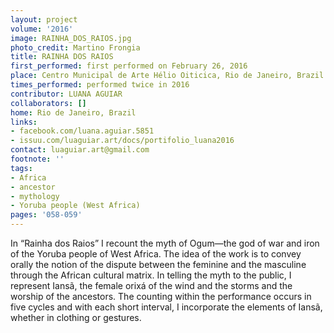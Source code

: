 ```yaml
---
layout: project
volume: '2016'
image: RAINHA_DOS_RAIOS.jpg
photo_credit: Martino Frongia
title: RAINHA DOS RAIOS
first_performed: first performed on February 26, 2016
place: Centro Municipal de Arte Hélio Oiticica, Rio de Janeiro, Brazil
times_performed: performed twice in 2016
contributor: LUANA AGUIAR
collaborators: []
home: Rio de Janeiro, Brazil
links:
- facebook.com/luana.aguiar.5851
- issuu.com/luaguiar.art/docs/portifolio_luana2016
contact: luaguiar.art@gmail.com
footnote: ''
tags:
- Africa
- ancestor
- mythology
- Yoruba people (West Africa)
pages: '058-059'
---
```


In “Rainha dos Raios” I recount the myth of Ogum—the god of war and iron of the Yoruba people of West Africa. The idea of the work is to convey orally the notion of the dispute between the feminine and the masculine through the African cultural matrix. In telling the myth to the public, I represent Iansã, the female orixá of the wind and the storms and the worship of the ancestors. The counting within the performance occurs in five cycles and with each short interval, I incorporate the elements of Iansã, whether in clothing or gestures.

